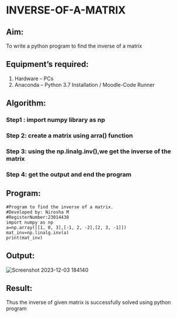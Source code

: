 # INVERSE-OF-A-MATRIX
## Aim:
To write a python program to find the inverse of a matrix
## Equipment’s required:
1. 	Hardware – PCs
2. 	Anaconda – Python 3.7 Installation / Moodle-Code Runner
## Algorithm:
### Step1 : import numpy library as np
### Step 2: create a matrix using arra() function
### Step 3: using the np.linalg.inv(),we get the inverse of the matrix
### Step 4: get the output and end the program

## Program:
```
#Program to find the inverse of a matrix.
#Developed by: Nirosha M 
#RegisterNumber:23014438
import numpy as np
a=np.array([[1, 0, 3],[-1, 2, -2],[2, 3, -1]])
mat_inv=np.linalg.inv(a)
print(mat_inv)
```
## Output:
![Screenshot 2023-12-03 184140](https://github.com/niroshamuthukumar/INVERSE-OF-A-MATRIX/assets/151830921/0447f58a-d181-40cb-9008-fd66c6d00740)

## Result:
Thus the inverse of given matrix is successfully solved using python program

